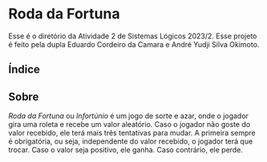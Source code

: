 # Roda da Fortuna

Esse é o diretório da Atividade 2 de Sistemas Lógicos 2023/2. Esse projeto é feito pela dupla 
Eduardo Cordeiro da Camara e André Yudji Silva Okimoto.

## Índice

## Sobre

*Roda da Fortuna* ou *Infortúnio* é um jogo de sorte e azar, onde o jogador gira uma roleta e recebe um valor aleatório.
Caso o jogador não goste do valor recebido, ele terá mais três tentativas para mudar. A primeira sempre é obrigatória, ou seja,
independente do valor recebido, o jogador terá que trocar. Caso o valor seja positivo, ele ganha. Caso contrário, ele perde.

